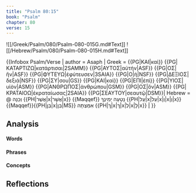 ```yaml
---
title: "Psalm 80:15"
book: "Psalm"
chapter: 80
verse: 15
---
```

![[/Greek/Psalm/080/Psalm-080-015G.md#Text]]
![[/Hebrew/Psalm/080/Psalm-080-015H.md#Text]]

{{Infobox Psalm/Verse |
  author = Asaph |
  Greek = {{PG|ΚΑΙ|καὶ}}
{{PG|ΚΑΤΑΡΤΙΖΩ|κατάρτισαι|2SAMM}}
{{PG|ΑΥΤΟΣ|αὐτήν|ASF}}
{{PG|ΟΣ|ἣν|ASF}}
{{PG|ΦΥΤΕΥΩ|ἐφύτευσεν|3SAIA}}
{{PG|Ο|ἡ|NSF}}
{{PG|ΔΕΞΙΟΣ|δεξιά|NSF}}
{{PG|ΣΥ|σου|GS}}
{{PG|ΚΑΙ|καὶ}}
{{PG|ΕΠΙ|ἐπὶ}}
{{PG|ΥΙΟΣ|υἱὸν|ASM}}
{{PG|ΑΝΘΡΩΠΟΣ|ἀνθρώπου|GSM}}
{{PG|ΟΣ|ὃν|ASM}}
{{PG|ΚΡΑΤΑΙΟΩ|ἐκραταίωσας|2SAIA}}
{{PG|ΣΕΑΥΤΟΥ|σεαυτῷ|DSM}}|
  Hebrew = @
וְכַנָּה
{{PH|אֲשֶׁר|x|אֲשֶׁר|x}}
{{Maqqef}}
נָטְעָה
יְמִינֶךָ
{{PH|עָל|x|עַל|x|וְ|x|וְ|x}}{{Maqqef}}{{PH|בֵּן|x|בֵּן|MS}}
אִמַּצְתָּה
{{PH|ךְ|x|ךְ|x|לְ|x|לָּ|x}}
׃|
}}

## Analysis

#### Words

#### Phrases

#### Concepts

## Reflections
